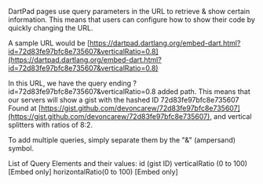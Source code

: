 DartPad pages use query parameters in the URL to retrieve & show certain information.
This means that users can configure how to show their code by quickly changing the URL.

A sample URL would be 
[https://dartpad.dartlang.org/embed-dart.html?id=72d83fe97bfc8e735607&verticalRatio=0.8](https://dartpad.dartlang.org/embed-dart.html?id=72d83fe97bfc8e735607&verticalRatio=0.8)

In this URL, we have the query ending
?id=72d83fe97bfc8e735607&verticalRatio=0.8 added path.
This means that our servers will show a gist with the hashed ID 72d83fe97bfc8e735607
Found at [https://gist.github.com/devoncarew/72d83fe97bfc8e735607](https://gist.github.com/devoncarew/72d83fe97bfc8e735607), and vertical splitters with ratios of 8:2.

To add multiple queries, simply separate them by the "&" (ampersand) symbol.

List of Query Elements and their values:
id (gist ID)
verticalRatio (0 to 100) [Embed only]
horizontalRatio(0 to 100) [Embed only]